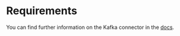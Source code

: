 # Requirements
<!-- to be updated -->
You can find further information on the Kafka connector in the [docs](https://docs.open-metadata.org/connectors/dashboard/mode).
